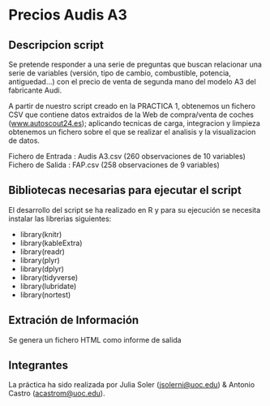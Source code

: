 # Precios Audis A3

## Descripcion script

Se pretende responder a una serie de preguntas que buscan relacionar una serie de variables (versión, tipo de cambio, combustible, potencia, antiguedad...) con el precio de venta de segunda mano del modelo A3 del fabricante Audi. 

A partir de nuestro script creado en la PRACTICA 1, obtenemos un fichero CSV que contiene datos extraidos de la Web de compra/venta de coches (www.autoscout24.es); aplicando tecnicas de carga, integracion y limpieza obtenemos un fichero sobre el que se realizar el analisis y la visualizacion de datos. 


Fichero de Entrada :   Audis A3.csv   (260 observaciones de 10 variables)
Fichero de Salida :    FAP.csv        (258 observaciones de 9 variables)


## Bibliotecas necesarias para ejecutar el script

El desarrollo del script se ha realizado en R y para su ejecución se necesita instalar las librerias siguientes:


 - library(knitr)
 - library(kableExtra)
 - library(readr)
 - library(plyr)
 - library(dplyr)
 - library(tidyverse)
 - library(lubridate)
 - library(nortest)
 
    
## Extración de Información

   Se genera un fichero HTML como informe de salida
   
   
## Integrantes   
   La práctica ha sido realizada por Julia Soler (jsolerni@uoc.edu)  & Antonio Castro (acastrom@uoc.edu).
   
